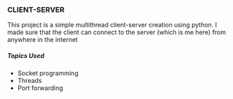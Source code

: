 ### CLIENT-SERVER

This project is a simple multithread client-server creation using python. I made sure that the client can connect to the server (which is me here) from anywhere in the internet

##### Topics Used
- Socket programming
- Threads
- Port forwarding